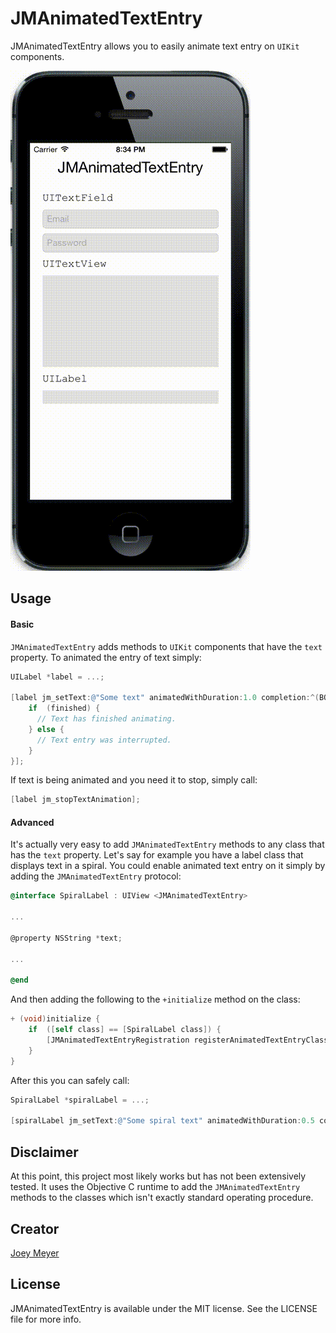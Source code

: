 # JMAnimatedTextEntry

JMAnimatedTextEntry allows you to easily animate text entry on `UIKit` components.

![Example.gif](Example/Example.gif)

## Usage

#### Basic
`JMAnimatedTextEntry` adds methods to `UIKit` components that have the `text` property. To animated the entry of text simply:

```objective-c
UILabel *label = ...;

[label jm_setText:@"Some text" animatedWithDuration:1.0 completion:^(BOOL finished) {
	if	(finished) {
	  // Text has finished animating.
	} else {
	  // Text entry was interrupted.
	}
}];
```

If text is being animated and you need it to stop, simply call:

```objective-c
[label jm_stopTextAnimation];
```

#### Advanced
It's actually very easy to add `JMAnimatedTextEntry` methods to any class that has the `text` property. Let's say for example you have a label class that displays text in a spiral. You could enable animated text entry on it simply by adding the `JMAnimatedTextEntry` protocol:

```objective-c
@interface SpiralLabel : UIView <JMAnimatedTextEntry>

...

@property NSString *text;

...

@end
```

And then adding the following to the `+initialize` method on the class:

```objective-c
+ (void)initialize {
	if	([self class] == [SpiralLabel class]) {
		[JMAnimatedTextEntryRegistration registerAnimatedTextEntryClass:[SpiralLabel class]];
	}
}
```

After this you can safely call:

```objective-c
SpiralLabel *spiralLabel = ...;

[spiralLabel jm_setText:@"Some spiral text" animatedWithDuration:0.5 completion:nil];
```

## Disclaimer

At this point, this project most likely works but has not been extensively tested. It uses the Objective C runtime to add the `JMAnimatedTextEntry` methods to the classes which isn't exactly standard operating procedure.

## Creator

[Joey Meyer](http://www.joeymeyer.com)

## License

JMAnimatedTextEntry is available under the MIT license. See the LICENSE file for more info.
